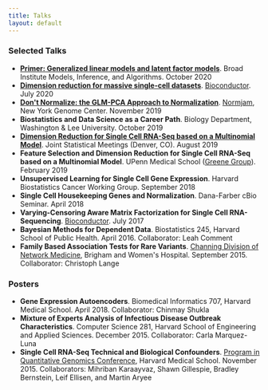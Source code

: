 ```yaml
---
title: Talks
layout: default
---
```


### Selected Talks

* [**Primer: Generalized linear models and latent factor models**](https://www.broadinstitute.org/talks/primer-generalized-linear-models-and-latent-factor-models). Broad Institute Models, Inference, and Algorithms. October 2020
* [**Dimension reduction for massive single-cell datasets**](https://doi.org/10.7490/f1000research.1118084.1). [Bioconductor](https://bioc2020.bioconductor.org/index). July 2020
* [**Don't Normalize: the GLM-PCA Approach to Normalization**](https://speakerdeck.com/willtownes/dont-normalize-the-glm-pca-approach-to-normalization). [Normjam](https://normjam.github.io/), New York Genome Center. November 2019
* **Biostatistics and Data Science as a Career Path**. Biology Department, Washington & Lee University. October 2019
* [**Dimension Reduction for Single Cell RNA-Seq based on a Multinomial Model**](https://speakerdeck.com/willtownes/dimension-reduction-for-single-cell-rna-seq-based-on-a-multinomial-model). Joint Statistical Meetings (Denver, CO). August 2019
* **Feature Selection and Dimension Reduction for Single Cell RNA-Seq based on a Multinomial Model**. UPenn Medical School ([Greene Group](https://www.greenelab.com/)). February 2019
* **Unsupervised Learning for Single Cell Gene Expression**. Harvard Biostatistics Cancer Working Group. September 2018
* **Single Cell Housekeeping Genes and Normalization**. Dana-Farber cBio Seminar. April 2018
* **Varying-Censoring Aware Matrix Factorization for Single Cell RNA-Sequencing**. [Bioconductor](https://www.bioconductor.org/help/course-materials/2017/BioC2017/). July 2017
* **Bayesian Methods for Dependent Data**. Biostatistics 245, Harvard School of Public Health. April 2016. Collaborator: Leah Comment
* **Family Based Association Tests for Rare Variants**. [Channing Division of Network Medicine](http://brighamandwomens.org/research/depts/medicine/channing/default.aspx), Brigham and Women's Hospital. September 2015. Collaborator: Christoph Lange

### Posters

* **Gene Expression Autoencoders**. Biomedical Informatics 707, Harvard Medical School. April 2018. Collaborator: Chinmay Shukla
* **Mixture of Experts Analysis of Infectious Disease Outbreak Characteristics**. Computer Science 281, Harvard School of Engineering and Applied Sciences. December 2015. Collaborator: Carla Marquez-Luna
* **Single Cell RNA-Seq Technical and Biological Confounders**. [Program in Quantitative Genomics Conference](http://www.hsph.harvard.edu/2015-pqg-conference/), Harvard Medical School. November 2015. Collaborators: Mihriban Karaayvaz, Shawn Gillespie, Bradley Bernstein, Leif Ellisen, and Martin Aryee

